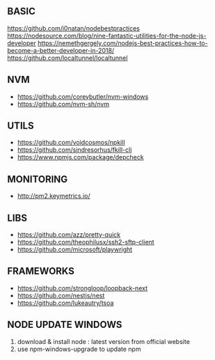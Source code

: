 
## BASIC
https://github.com/i0natan/nodebestpractices
https://nodesource.com/blog/nine-fantastic-utilities-for-the-node-js-developer
https://nemethgergely.com/nodejs-best-practices-how-to-become-a-better-developer-in-2018/
https://github.com/localtunnel/localtunnel

## NVM
- https://github.com/coreybutler/nvm-windows
- https://github.com/nvm-sh/nvm

## UTILS
- https://github.com/voidcosmos/npkill
- https://github.com/sindresorhus/fkill-cli
- https://www.npmjs.com/package/depcheck

## MONITORING
- http://pm2.keymetrics.io/

## LIBS
- https://github.com/azz/pretty-quick
- https://github.com/theophilusx/ssh2-sftp-client
- https://github.com/microsoft/playwright

## FRAMEWORKS
- https://github.com/strongloop/loopback-next
- https://github.com/nestjs/nest
- https://github.com/lukeautry/tsoa

## NODE UPDATE WINDOWS

1. download & install node : latest version from official website
2. use npm-windows-upgrade to update npm
